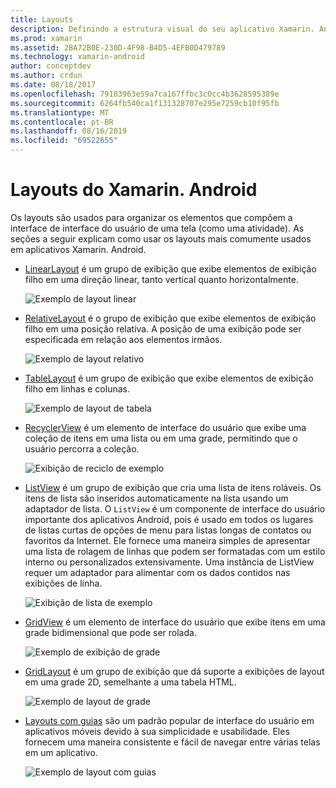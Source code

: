 ```yaml
---
title: Layouts
description: Definindo a estrutura visual do seu aplicativo Xamarin. Android
ms.prod: xamarin
ms.assetid: 2BA72B0E-230D-4F98-B4D5-4EFB0D479789
ms.technology: xamarin-android
author: conceptdev
ms.author: crdun
ms.date: 08/18/2017
ms.openlocfilehash: 79183963e59a7ca167ffbc3c0cc4b3628595389e
ms.sourcegitcommit: 6264fb540ca1f131328707e295e7259cb10f95fb
ms.translationtype: MT
ms.contentlocale: pt-BR
ms.lasthandoff: 08/16/2019
ms.locfileid: "69522655"
---
```

# <a name="xamarinandroid-layouts"></a>Layouts do Xamarin. Android

Os layouts são usados para organizar os elementos que compõem a interface de interface do usuário de uma tela (como uma atividade). As seções a seguir explicam como usar os layouts mais comumente usados em aplicativos Xamarin. Android.

- [LinearLayout](~/android/user-interface/layouts/linear-layout.md) é um grupo de exibição que exibe elementos de exibição filho em uma direção linear, tanto vertical quanto horizontalmente.

    ![Exemplo de layout linear](images/linear-layout.png)

- [RelativeLayout](~/android/user-interface/layouts/relative-layout.md) é o grupo de exibição que exibe elementos de exibição filho em uma posição relativa. A posição de uma exibição pode ser especificada em relação aos elementos irmãos.

    ![Exemplo de layout relativo](images/relative-layout.png)

- [TableLayout](~/android/user-interface/layouts/table-layout.md) é um grupo de exibição que exibe elementos de exibição filho em linhas e colunas.

    ![Exemplo de layout de tabela](images/table-layout.png)

- [RecyclerView](~/android/user-interface/layouts/recycler-view/index.md) é um elemento de interface do usuário que exibe uma coleção de itens em uma lista ou em uma grade, permitindo que o usuário percorra a coleção.

    ![Exibição de reciclo de exemplo](images/recycler-view.png)

- [ListView](~/android/user-interface/layouts/list-view/index.md) é um grupo de exibição que cria uma lista de itens roláveis. Os itens de lista são inseridos automaticamente na lista usando um adaptador de lista. O `ListView` é um componente de interface do usuário importante dos aplicativos Android, pois é usado em todos os lugares de listas curtas de opções de menu para listas longas de contatos ou favoritos da Internet. Ele fornece uma maneira simples de apresentar uma lista de rolagem de linhas que podem ser formatadas com um estilo interno ou personalizados extensivamente. Uma instância de ListView requer um adaptador para alimentar com os dados contidos nas exibições de linha.

    ![Exibição de lista de exemplo](images/list-view.png)

- [GridView](~/android/user-interface/layouts/grid-view.md) é um elemento de interface do usuário que exibe itens em uma grade bidimensional que pode ser rolada.

    ![Exemplo de exibição de grade](images/grid-view.png)

- [GridLayout](~/android/user-interface/layouts/grid-layout.md) é um grupo de exibição que dá suporte a exibições de layout em uma grade 2D, semelhante a uma tabela HTML.

    ![Exemplo de layout de grade](images/grid-layout.png)

- [Layouts com guias](~/android/user-interface/layouts/tab-layout/index.md) são um padrão popular de interface do usuário em aplicativos móveis devido à sua simplicidade e usabilidade. Eles fornecem uma maneira consistente e fácil de navegar entre várias telas em um aplicativo.

    ![Exemplo de layout com guias](images/tabbed-layout.png)
 
